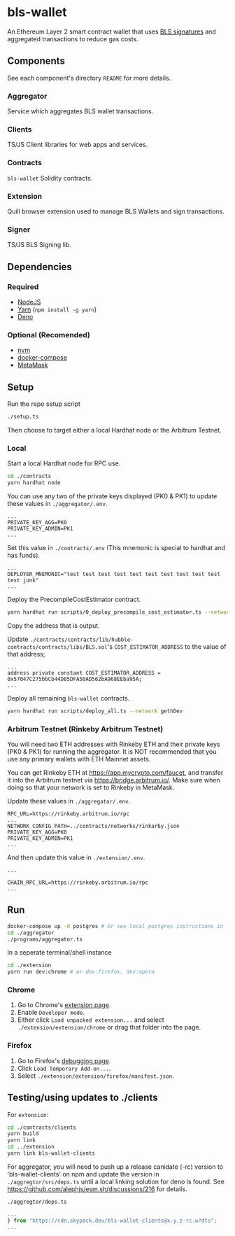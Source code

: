 # bls-wallet

An Ethereum Layer 2 smart contract wallet that uses [BLS signatures](https://en.wikipedia.org/wiki/BLS_digital_signature) and aggregated transactions to reduce gas costs.

## Components

See each component's directory `README` for more details.

### Aggregator

Service which aggregates BLS wallet transactions.

### Clients

TS/JS Client libraries for web apps and services.

### Contracts

`bls-wallet` Solidity contracts.

### Extension

Quill browser extension used to manage BLS Wallets and sign transactions.

### Signer

TS/JS BLS Signing lib.

## Dependencies

### Required

- [NodeJS](https://nodejs.org)
- [Yarn](https://yarnpkg.com/getting-started/install) (`npm install -g yarn`)
- [Deno](https://deno.land/#installation)

### Optional (Recomended)

- [nvm](https://github.com/nvm-sh/nvm#installing-and-updating)
- [docker-compose](https://docs.docker.com/compose/install/)
- [MetaMask](https://metamask.io/)

## Setup

Run the repo setup script
```sh
./setup.ts
```

Then choose to target either a local Hardhat node or the Arbitrum Testnet.

### Local

Start a local Hardhat node for RPC use.
```sh
cd ./contracts
yarn hardhat node
```

You can use any two of the private keys displayed (PK0 & PK1) to update these values in `./aggregator/.env`.
```
...
PRIVATE_KEY_AGG=PK0
PRIVATE_KEY_ADMIN=PK1
...
```

Set this value in `./contracts/.env` (This mnemonic is special to hardhat and has funds).
```
...
DEPLOYER_MNEMONIC="test test test test test test test test test test test junk"
...
```

Deploy the PrecompileCostEstimator contract.
```sh
yarn hardhat run scripts/0_deploy_precompile_cost_estimator.ts --network gethDev
```
Copy the address that is output.

Update `./contracts/contracts/lib/hubble-contracts/contracts/libs/BLS.sol`'s `COST_ESTIMATOR_ADDRESS` to the value of that address;
```solidity
...
address private constant COST_ESTIMATOR_ADDRESS = 0x57047C275bbCb44D85DFA50AD562bA968EEba95A;
...
```

Deploy all remaining `bls-wallet` contracts.
```sh
yarn hardhat run scripts/deploy_all.ts --network gethDev
```

### Arbitrum Testnet (Rinkeby Arbitrum Testnet)

You will need two ETH addresses with Rinkeby ETH and their private keys (PK0 & PK1) for running the aggregator. It is NOT recommended that you use any primary wallets with ETH Mainnet assets.

You can get Rinkeby ETH at https://app.mycrypto.com/faucet, and transfer it into the Arbitrum testnet via https://bridge.arbitrum.io/. Make sure when doing so that your network is set to Rinkeby in MetaMask.

Update these values in `./aggregator/.env`.
```
RPC_URL=https://rinkeby.arbitrum.io/rpc
...
NETWORK_CONFIG_PATH=../contracts/networks/rinkarby.json
PRIVATE_KEY_AGG=PK0
PRIVATE_KEY_ADMIN=PK1
...
```

And then update this value in `./extension/.env`.
```
...

CHAIN_RPC_URL=https://rinkeby.arbitrum.io/rpc
...
```

## Run

```sh
docker-compose up -d postgres # Or see local postgres instructions in ./aggregator/README.md#PostgreSQL
cd ./aggregator
./programs/aggregator.ts
```

In a seperate terminal/shell instance
```sh
cd ./extension
yarn run dev:chrome # or dev:firefox, dev:opera
```

### Chrome

1. Go to Chrome's [extension page](chrome://extensions).
2. Enable `Developer mode`.
3. Either click `Load unpacked extension...` and select `./extension/extension/chrome` or drag that folder into the page.

### Firefox

1. Go to Firefox's [debugging page](about:debugging#/runtime/this-firefox).
2. Click `Load Temporary Add-on...`.
3. Select `./extension/extension/firefox/manifest.json`.

## Testing/using updates to ./clients

For `extension`:
```sh
cd ./contracts/clients
yarn build
yarn link
cd ../extension
yarn link bls-wallet-clients
```

For aggregator, you will need to push up a release canidate (-rc) version to 'bls-wallet-clients' on npm and update the version in `./aggregtor/src/deps.ts` until a local linking solution for deno is found. See https://github.com/alephjs/esm.sh/discussions/216 for details.

`./aggregtor/deps.ts`
```typescript
...
} from "https://cdn.skypack.dev/bls-wallet-clients@x.y.z-rc.w?dts";
...
```
